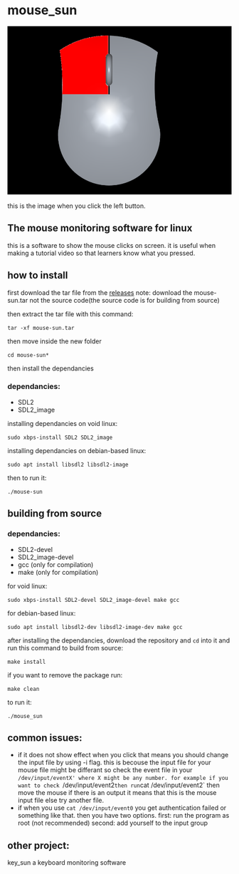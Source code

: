 # mouse_sun

![preview when clicked](./screenshots/clicked.png "image")

this is the image when you click the left button.

## The mouse monitoring software for linux
this is a software to show the mouse clicks on screen. it is useful when making a tutorial video so that learners know what you pressed.

[comment]: # (<img src="./screenshots/mouse.png" height="100" align="left"/>)

## how to install
first download the tar file from the [releases](https://github.com/muezabdalla/mouse-sun/releases)
note: download the mouse-sun.tar not the source code(the source code is for building from source)

then extract the tar file with this command:

```
tar -xf mouse-sun.tar
```

then move inside the new folder

```
cd mouse-sun*
```

then install the dependancies

### dependancies:

- SDL2
- SDL2_image

installing dependancies on void linux:

```
sudo xbps-install SDL2 SDL2_image
```

installing dependancies on debian-based linux:

```
sudo apt install libsdl2 libsdl2-image
```

then to run it:

```
./mouse-sun
```

## building from source

### dependancies:

- SDL2-devel
- SDL2_image-devel
- gcc (only for compilation)
- make (only for compilation)

for void linux:

```
sudo xbps-install SDL2-devel SDL2_image-devel make gcc
```

for debian-based linux:

```
sudo apt install libsdl2-dev libsdl2-image-dev make gcc
```

after installing the dependancies, download the repository and `cd` into it and run this command to build from source:

```
make install
```

if you want to remove the package run:

```
make clean
```

to run it:

```
./mouse_sun
```

## common issues:

- if it does not show effect when you click that means you should change the input file by using -i flag. this is becouse the input file for your mouse file might be differant so check the event file in your `/dev/input/eventX' where X might be any number.
for example if you want to check `/dev/input/event2` then run `cat /dev/input/event2` then move the mouse if there is an output it means that this is the mouse input file else try another file.
- if when you use `cat /dev/input/event0` you get authentication failed or something like that. then you have two options. first: run the program as root (not recommended) second: add yourself to the input group

## other project:
key_sun a keyboard monitoring software 
